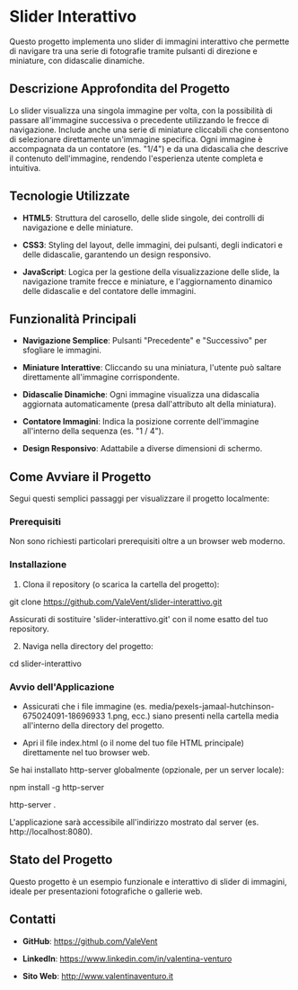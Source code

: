 # Slider Interattivo

Questo progetto implementa uno slider di immagini interattivo che permette di navigare tra una serie di fotografie tramite pulsanti di direzione e miniature, con didascalie dinamiche.


## Descrizione Approfondita del Progetto

Lo slider visualizza una singola immagine per volta, con la possibilità di passare all'immagine successiva o precedente utilizzando le frecce di navigazione. Include anche una serie di miniature cliccabili che consentono di selezionare direttamente un'immagine specifica. Ogni immagine è accompagnata da un contatore (es. "1/4") e da una didascalia che descrive il contenuto dell'immagine, rendendo l'esperienza utente completa e intuitiva.


## Tecnologie Utilizzate

- **HTML5**: Struttura del carosello, delle slide singole, dei controlli di navigazione e delle miniature.

- **CSS3**: Styling del layout, delle immagini, dei pulsanti, degli indicatori e delle didascalie, garantendo un design responsivo.

- **JavaScript**: Logica per la gestione della visualizzazione delle slide, la navigazione tramite frecce e miniature, e l'aggiornamento dinamico delle didascalie e del contatore delle immagini.


## Funzionalità Principali

- **Navigazione Semplice**: Pulsanti "Precedente" e "Successivo" per sfogliare le immagini.

- **Miniature Interattive**: Cliccando su una miniatura, l'utente può saltare direttamente all'immagine corrispondente.

- **Didascalie Dinamiche**: Ogni immagine visualizza una didascalia aggiornata automaticamente (presa dall'attributo alt della miniatura).

- **Contatore Immagini**: Indica la posizione corrente dell'immagine all'interno della sequenza (es. "1 / 4").

- **Design Responsivo**: Adattabile a diverse dimensioni di schermo.


## Come Avviare il Progetto

Segui questi semplici passaggi per visualizzare il progetto localmente:


### Prerequisiti

Non sono richiesti particolari prerequisiti oltre a un browser web moderno.


### Installazione

1. Clona il repository (o scarica la cartella del progetto):

git clone https://github.com/ValeVent/slider-interattivo.git

Assicurati di sostituire 'slider-interattivo.git' con il nome esatto del tuo repository.

2. Naviga nella directory del progetto:

cd slider-interattivo


### Avvio dell'Applicazione

- Assicurati che i file immagine (es. media/pexels-jamaal-hutchinson-675024091-18696933 1.png, ecc.) siano presenti nella cartella media all'interno della directory del progetto.

- Apri il file index.html (o il nome del tuo file HTML principale) direttamente nel tuo browser web.


Se hai installato http-server globalmente (opzionale, per un server locale):

npm install -g http-server

http-server .

L'applicazione sarà accessibile all'indirizzo mostrato dal server (es. http://localhost:8080).


## Stato del Progetto

Questo progetto è un esempio funzionale e interattivo di slider di immagini, ideale per presentazioni fotografiche o gallerie web.


## Contatti

- **GitHub**: https://github.com/ValeVent

- **LinkedIn**: https://www.linkedin.com/in/valentina-venturo

- **Sito Web**: http://www.valentinaventuro.it
